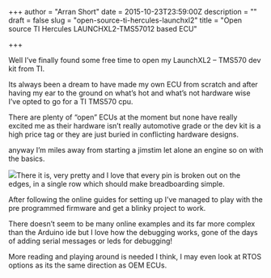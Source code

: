 +++
author = "Arran Short"
date = 2015-10-23T23:59:00Z
description = ""
draft = false
slug = "open-source-ti-hercules-launchxl2"
title = "Open source TI Hercules LAUNCHXL2-TMS57012 based ECU"

+++


Well I’ve finally found some free time to open my LaunchXL2 – TMS570 dev kit from TI.

Its always been a dream to have made my own ECU from scratch and after having my ear to the ground on what’s hot and what’s not hardware wise I’ve opted to go for a TI TMS570 cpu.

There are plenty of “open” ECUs at the moment but none have really excited me as their hardware isn’t really automotive grade or the dev kit is a high price tag or they are just buried in conflicting hardware designs.

anyway I’m miles away from starting a jimstim let alone an engine so on with the basics.

<img src="/content/images/2015/20151024_003142.jpg"/>There it is, very pretty and I love that every pin is broken out on the edges, in a single row which should make breadboarding simple.

After following the online guides for setting up I’ve managed to play with the pre programmed firmware and get a blinky project to work.

There doesn’t seem to be many online examples and its far more complex than the Arduino ide but I love how the debugging works, gone of the days of adding serial messages or leds for debugging!

More reading and playing around is needed I think, I may even look at RTOS options as its the same direction as OEM ECUs.

